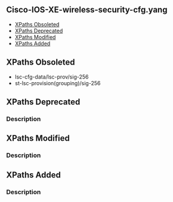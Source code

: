 ## Cisco-IOS-XE-wireless-security-cfg.yang


- [XPaths Obsoleted](#xpaths-obsoleted)
- [XPaths Deprecated](#xpaths-deprecated)
- [XPaths Modified](#xpaths-modified)
- [XPaths Added](#xpaths-added)

## XPaths Obsoleted

- lsc-cfg-data/lsc-prov/sig-256
- st-lsc-provision(grouping)/sig-256

## XPaths Deprecated

### Description

## XPaths Modified

### Description

## XPaths Added

### Description
